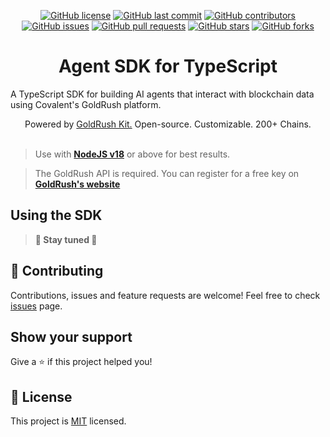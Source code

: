 <div align="center">

[![GitHub license](https://img.shields.io/github/license/shovon/covalent-agent-sdk)](https://github.com/shovon/covalent-agent-sdk/blob/main/LICENSE)
[![GitHub last commit](https://img.shields.io/github/last-commit/shovon/covalent-agent-sdk)](https://github.com/shovon/covalent-agent-sdk/commits/master)
[![GitHub contributors](https://img.shields.io/github/contributors/shovon/covalent-agent-sdk)](https://github.com/shovon/covalent-agent-sdk/graphs/contributors)
[![GitHub issues](https://img.shields.io/github/issues/shovon/covalent-agent-sdk)](https://github.com/shovon/covalent-agent-sdk/issues)
[![GitHub pull requests](https://img.shields.io/github/issues-pr/shovon/covalent-agent-sdk)](https://github.com/shovon/covalent-agent-sdk/pulls)
[![GitHub stars](https://img.shields.io/github/stars/shovon/covalent-agent-sdk)](https://github.com/shovon/covalent-agent-sdk/stargazers)
[![GitHub forks](https://img.shields.io/github/forks/shovon/covalent-agent-sdk)](https://github.com/shovon/covalent-agent-sdk/network/members)

</div>

<h1 align="center">Agent SDK for TypeScript</h1>

<p>A TypeScript SDK for building AI agents that interact with blockchain data using Covalent's GoldRush platform.</p>

<div align="center">
Powered by <span><a href="https://github.com/covalenthq/goldrush-kit">GoldRush Kit.</a></span> Open-source. Customizable. 200+ Chains.
</div>

<br />

> Use with **[NodeJS v18](https://nodejs.org/en)** or above for best results.

> The GoldRush API is required. You can register for a free key on **[GoldRush's website](https://goldrush.dev/platform/auth/login/)**

## Using the SDK

> **🚧 Stay tuned 🚧**

## 🤝 Contributing

Contributions, issues and feature requests are welcome!
Feel free to check <a href="https://github.com/shovon/covalent-agent-sdk/issues">issues</a> page.

## Show your support

Give a ⭐️ if this project helped you!

## 📝 License

This project is <a href="https://github.com/shovon/covalent-agent-sdk/blob/main/LICENSE">MIT</a> licensed.
